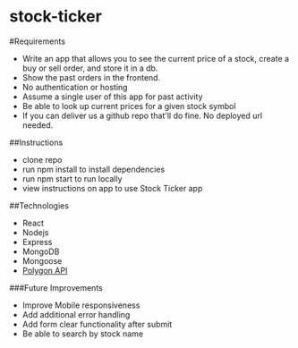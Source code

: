 # stock-ticker

#Requirements

- Write an app that allows you to see the current price of a stock, create a buy or sell order, and store it in a db.
- Show the past orders in the frontend.
- No authentication or hosting
- Assume a single user of this app for past activity
- Be able to look up current prices for a given stock symbol
- If you can deliver us a github repo that'll do fine. No deployed url needed.

##Instructions

- clone repo
- run npm install to install dependencies
- run npm start to run locally
- view instructions on app to use Stock Ticker app

##Technologies

- React
- Nodejs
- Express
- MongoDB
- Mongoose
- [Polygon API](https://polygon.io/)

###Future Improvements

- Improve Mobile responsiveness
- Add additional error handling
- Add form clear functionality after submit
- Be able to search by stock name
